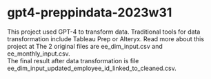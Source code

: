 # gpt4-preppindata-2023w31
This project used GPT-4 to transform data.  Traditional tools for data transformation include Tableau Prep or Alteryx.
Read more about this project at
The 2 original files are ee_dim_input.csv and ee_monthly_input.csv.  
The final result after data transformation is file ee_dim_input_updated_employee_id_linked_to_cleaned.csv.
